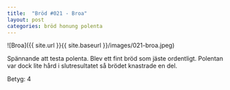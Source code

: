 ```yaml
---
title:  "Bröd #021 - Broa"
layout: post
categories: bröd honung polenta
---
```


![Broa]({{ site.url }}{{ site.baseurl }}/images/021-broa.jpeg)

Spännande att testa polenta. Blev ett fint bröd som jäste ordentligt. Polentan var dock lite hård i slutresultatet så brödet knastrade en del.

Betyg: 4